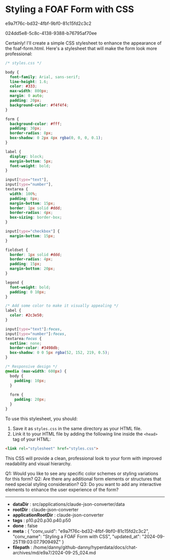 # Styling a FOAF Form with CSS

e9a7f76c-bd32-4fbf-9bf0-81c15fd2c3c2

024dd5e8-5c8c-4138-9388-b76795af70ee

 Certainly! I'll create a simple CSS stylesheet to enhance the appearance of the foaf-form.html. Here's a stylesheet that will make the form look more professional:

```css
/* styles.css */

body {
  font-family: Arial, sans-serif;
  line-height: 1.6;
  color: #333;
  max-width: 800px;
  margin: 0 auto;
  padding: 20px;
  background-color: #f4f4f4;
}

form {
  background-color: #fff;
  padding: 30px;
  border-radius: 8px;
  box-shadow: 0 2px 4px rgba(0, 0, 0, 0.1);
}

label {
  display: block;
  margin-bottom: 5px;
  font-weight: bold;
}

input[type="text"],
input[type="number"],
textarea {
  width: 100%;
  padding: 8px;
  margin-bottom: 15px;
  border: 1px solid #ddd;
  border-radius: 4px;
  box-sizing: border-box;
}

input[type="checkbox"] {
  margin-bottom: 15px;
}

fieldset {
  border: 1px solid #ddd;
  border-radius: 4px;
  padding: 15px;
  margin-bottom: 20px;
}

legend {
  font-weight: bold;
  padding: 0 10px;
}

/* Add some color to make it visually appealing */
label {
  color: #2c3e50;
}

input[type="text"]:focus,
input[type="number"]:focus,
textarea:focus {
  outline: none;
  border-color: #3498db;
  box-shadow: 0 0 5px rgba(52, 152, 219, 0.5);
}

/* Responsive design */
@media (max-width: 600px) {
  body {
    padding: 10px;
  }
  
  form {
    padding: 20px;
  }
}
```

To use this stylesheet, you should:

1. Save it as `styles.css` in the same directory as your HTML file.
2. Link it to your HTML file by adding the following line inside the `<head>` tag of your HTML:

```html
<link rel="stylesheet" href="styles.css">
```

This CSS will provide a clean, professional look to your form with improved readability and visual hierarchy.

Q1: Would you like to see any specific color schemes or styling variations for this form?
Q2: Are there any additional form elements or structures that need special styling consideration?
Q3: Do you want to add any interactive elements to enhance the user experience of the form?

---

* **dataDir** : src/applications/claude-json-converter/data
* **rootDir** : claude-json-converter
* **applicationRootDir** : claude-json-converter
* **tags** : p10.p20.p30.p40.p50
* **done** : false
* **meta** : {
  "conv_uuid": "e9a7f76c-bd32-4fbf-9bf0-81c15fd2c3c2",
  "conv_name": "Styling a FOAF Form with CSS",
  "updated_at": "2024-09-25T19:03:07.790949Z"
}
* **filepath** : /home/danny/github-danny/hyperdata/docs/chat-archives/md/e9a7/2024-09-25_024.md